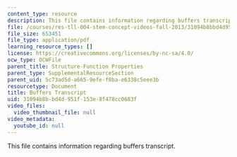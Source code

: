 ```yaml
---
content_type: resource
description: This file contains information regarding buffers transcript.
file: /courses/res-tll-004-stem-concept-videos-fall-2013/31094b8bbd4d951f153e8f478cc0683f_MITRES_TLL-004F13_Buffers.pdf
file_size: 653451
file_type: application/pdf
learning_resource_types: []
license: https://creativecommons.org/licenses/by-nc-sa/4.0/
ocw_type: OCWFile
parent_title: Structure-Function Properties
parent_type: SupplementalResourceSection
parent_uid: 5c73ad5d-a665-9efe-f8ba-e6338c5eee3b
resourcetype: Document
title: Buffers Transcript
uid: 31094b8b-bd4d-951f-153e-8f478cc0683f
video_files:
  video_thumbnail_file: null
video_metadata:
  youtube_id: null
---
```

This file contains information regarding buffers transcript.